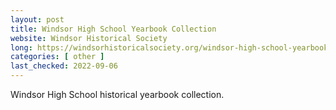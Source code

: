 ```yaml
---
layout: post
title: Windsor High School Yearbook Collection
website: Windsor Historical Society
long: https://windsorhistoricalsociety.org/windsor-high-school-yearbook-collection/
categories: [ other ]
last_checked: 2022-09-06
---
```

Windsor High School historical yearbook collection.